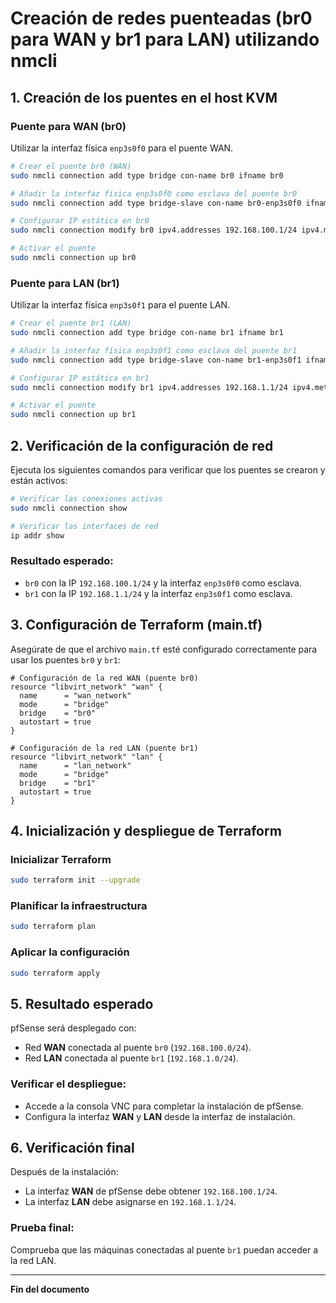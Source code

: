 # Creación de redes puenteadas (br0 para WAN y br1 para LAN) utilizando nmcli

## 1. Creación de los puentes en el host KVM

### Puente para WAN (br0)
Utilizar la interfaz física `enp3s0f0` para el puente WAN.

```bash
# Crear el puente br0 (WAN)
sudo nmcli connection add type bridge con-name br0 ifname br0

# Añadir la interfaz física enp3s0f0 como esclava del puente br0
sudo nmcli connection add type bridge-slave con-name br0-enp3s0f0 ifname enp3s0f0 master br0

# Configurar IP estática en br0
sudo nmcli connection modify br0 ipv4.addresses 192.168.100.1/24 ipv4.method manual

# Activar el puente
sudo nmcli connection up br0
```

### Puente para LAN (br1)
Utilizar la interfaz física `enp3s0f1` para el puente LAN.

```bash
# Crear el puente br1 (LAN)
sudo nmcli connection add type bridge con-name br1 ifname br1

# Añadir la interfaz física enp3s0f1 como esclava del puente br1
sudo nmcli connection add type bridge-slave con-name br1-enp3s0f1 ifname enp3s0f1 master br1

# Configurar IP estática en br1
sudo nmcli connection modify br1 ipv4.addresses 192.168.1.1/24 ipv4.method manual

# Activar el puente
sudo nmcli connection up br1
```

## 2. Verificación de la configuración de red
Ejecuta los siguientes comandos para verificar que los puentes se crearon y están activos:

```bash
# Verificar las conexiones activas
sudo nmcli connection show

# Verificar las interfaces de red
ip addr show
```

### Resultado esperado:
- `br0` con la IP `192.168.100.1/24` y la interfaz `enp3s0f0` como esclava.
- `br1` con la IP `192.168.1.1/24` y la interfaz `enp3s0f1` como esclava.

## 3. Configuración de Terraform (main.tf)
Asegúrate de que el archivo `main.tf` esté configurado correctamente para usar los puentes `br0` y `br1`:

```hcl
# Configuración de la red WAN (puente br0)
resource "libvirt_network" "wan" {
  name      = "wan_network"
  mode      = "bridge"
  bridge    = "br0"
  autostart = true
}

# Configuración de la red LAN (puente br1)
resource "libvirt_network" "lan" {
  name      = "lan_network"
  mode      = "bridge"
  bridge    = "br1"
  autostart = true
}
```

## 4. Inicialización y despliegue de Terraform

### Inicializar Terraform
```bash
sudo terraform init --upgrade
```

### Planificar la infraestructura
```bash
sudo terraform plan
```

### Aplicar la configuración
```bash
sudo terraform apply
```

## 5. Resultado esperado
pfSense será desplegado con:
- Red **WAN** conectada al puente `br0` (`192.168.100.0/24`).
- Red **LAN** conectada al puente `br1` (`192.168.1.0/24`).

### Verificar el despliegue:
- Accede a la consola VNC para completar la instalación de pfSense.
- Configura la interfaz **WAN** y **LAN** desde la interfaz de instalación.

## 6. Verificación final
Después de la instalación:

- La interfaz **WAN** de pfSense debe obtener `192.168.100.1/24`.
- La interfaz **LAN** debe asignarse en `192.168.1.1/24`.

### Prueba final:
Comprueba que las máquinas conectadas al puente `br1` puedan acceder a la red LAN. 

---
**Fin del documento**
